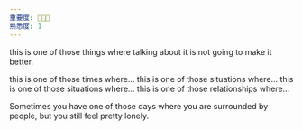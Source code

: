 ```yaml
---
重要度: 🌟🌟🌟
熟悉度: 1
---
```

this is one of those things where talking about it is not going to make it better.

this is one of those times where...
this is one of those situations where...
this is one of those situations where...
this is one of those relationships where... 

Sometimes you have one of those days where you are surrounded by people, but you still feel pretty lonely.